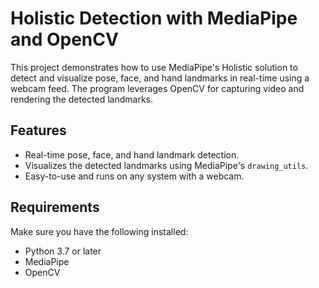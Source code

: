 # Holistic Detection with MediaPipe and OpenCV

This project demonstrates how to use MediaPipe's Holistic solution to detect and visualize pose, face, and hand landmarks in real-time using a webcam feed. The program leverages OpenCV for capturing video and rendering the detected landmarks.

## Features
- Real-time pose, face, and hand landmark detection.
- Visualizes the detected landmarks using MediaPipe's `drawing_utils`.
- Easy-to-use and runs on any system with a webcam.

## Requirements
Make sure you have the following installed:
- Python 3.7 or later
- MediaPipe
- OpenCV
